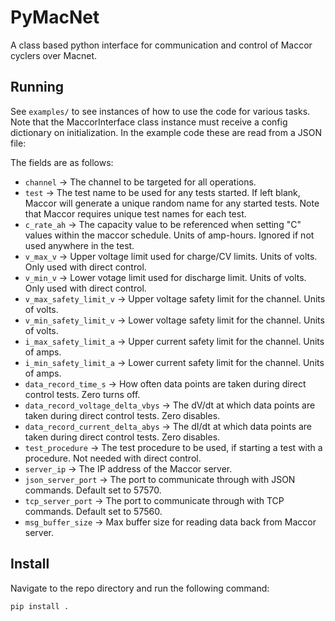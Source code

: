 # PyMacNet

A class based python interface for communication and control of Maccor cyclers over Macnet.

## Running

See `examples/` to see instances of how to use the code for various tasks. Note that the MaccorInterface class instance must receive a config dictionary on initialization. In the example code these are read from a JSON file:

The fields are as follows:

- `channel` -> The channel to be targeted for all operations.
- `test` -> The test name to be used for any tests started. If left blank, Maccor will generate a unique random name for any started tests. Note that Maccor requires unique test names for each test.
- `c_rate_ah` -> The capacity value to be referenced when setting "C" values within the maccor schedule. Units of amp-hours. Ignored if not used anywhere in the test.
- `v_max_v` -> Upper voltage limit used for charge/CV limits. Units of volts. Only used with direct control.
- `v_min_v` -> Lower votage limit used for discharge limit. Units of volts. Only used with direct control.
- `v_max_safety_limit_v` -> Upper voltage safety limit for the channel. Units of volts.
- `v_min_safety_limit_v` -> Lower voltage safety limit for the channel. Units of volts.
- `i_max_safety_limit_a` -> Upper current safety limit for the channel. Units of amps.
- `i_min_safety_limit_a` -> Lower current safety limit for the channel. Units of amps.
- `data_record_time_s` -> How often data points are taken during direct control tests. Zero turns off.
- `data_record_voltage_delta_vbys` -> The dV/dt at which data points are taken during direct control tests. Zero disables.
- `data_record_current_delta_abys` -> The dI/dt at which data points are taken during direct control tests. Zero disables.
- `test_procedure` -> The test procedure to be used, if starting a test with a procedure. Not needed with direct control.
- `server_ip` -> The IP address of the Maccor server.
- `json_server_port` -> The port to communicate through with JSON commands. Default set to 57570.
- `tcp_server_port` -> The port to communicate through with TCP commands. Default set to 57560.
- `msg_buffer_size` -> Max buffer size for reading data back from Maccor server.

## Install

Navigate to the repo directory and run the following command:

```
pip install .
```

